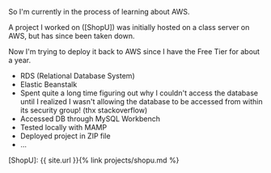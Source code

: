 So I'm currently in the process of learning about AWS.

A project I worked on ([ShopU]) was initially hosted on a class server on AWS,
but has since been taken down.

Now I'm trying to deploy it back to AWS since I have the Free Tier for about a year.

* RDS (Relational Database System)
* Elastic Beanstalk
* Spent quite a long time figuring out why I couldn't access the database until I realized I wasn't allowing the database to be accessed from within its security group! (thx stackoverflow)
* Accessed DB through MySQL Workbench
* Tested locally with MAMP
* Deployed project in ZIP file
* ...

<!-- Links -->
[ShopU]: {{ site.url }}{% link projects/shopu.md %}
